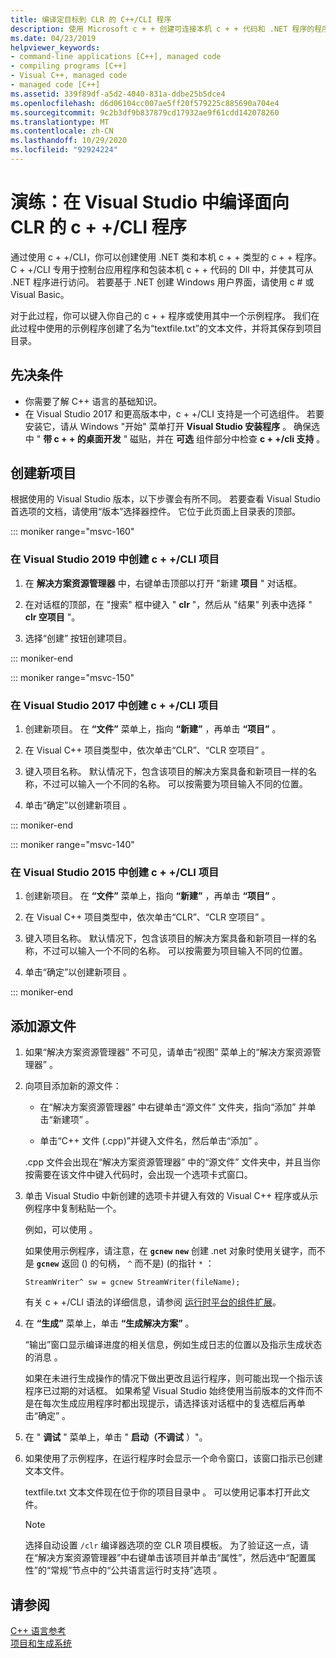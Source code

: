 ```yaml
---
title: 编译定目标到 CLR 的 C++/CLI 程序
description: 使用 Microsoft c + + 创建可连接本机 c + + 代码和 .NET 程序的程序和库。
ms.date: 04/23/2019
helpviewer_keywords:
- command-line applications [C++], managed code
- compiling programs [C++]
- Visual C++, managed code
- managed code [C++]
ms.assetid: 339f89df-a5d2-4040-831a-ddbe25b5dce4
ms.openlocfilehash: d6d06104cc007ae5ff20f579225c885690a704e4
ms.sourcegitcommit: 9c2b3df9b837879cd17932ae9f61cdd142078260
ms.translationtype: MT
ms.contentlocale: zh-CN
ms.lasthandoff: 10/29/2020
ms.locfileid: "92924224"
---
```

# <a name="walkthrough-compile-a-ccli-program-that-targets-the-clr-in-visual-studio"></a>演练：在 Visual Studio 中编译面向 CLR 的 c + +/CLI 程序

通过使用 c + +/CLI，你可以创建使用 .NET 类和本机 c + + 类型的 c + + 程序。 C + +/CLI 专用于控制台应用程序和包装本机 c + + 代码的 Dll 中，并使其可从 .NET 程序进行访问。 若要基于 .NET 创建 Windows 用户界面，请使用 c # 或 Visual Basic。

对于此过程，你可以键入你自己的 c + + 程序或使用其中一个示例程序。 我们在此过程中使用的示例程序创建了名为“textfile.txt”的文本文件，并将其保存到项目目录。

## <a name="prerequisites"></a>先决条件

- 你需要了解 C++ 语言的基础知识。
- 在 Visual Studio 2017 和更高版本中，c + +/CLI 支持是一个可选组件。 若要安装它，请从 Windows "开始" 菜单打开 **Visual Studio 安装程序** 。 确保选中 " **带 c + + 的桌面开发** " 磁贴，并在 **可选** 组件部分中检查 **c + +/cli 支持** 。

## <a name="create-a-new-project"></a>创建新项目

根据使用的 Visual Studio 版本，以下步骤会有所不同。 若要查看 Visual Studio 首选项的文档，请使用“版本”选择器控件。 它位于此页面上目录表的顶部。

::: moniker range="msvc-160"

### <a name="to-create-a-ccli-project-in-visual-studio-2019"></a>在 Visual Studio 2019 中创建 c + +/CLI 项目

1. 在 **解决方案资源管理器** 中，右键单击顶部以打开 "新建 **项目** " 对话框。

1. 在对话框的顶部，在 "搜索" 框中键入 " **clr** "，然后从 "结果" 列表中选择 " **clr 空项目** "。

1. 选择“创建”  按钮创建项目。

::: moniker-end

::: moniker range="msvc-150"

### <a name="to-create-a-ccli-project-in-visual-studio-2017"></a>在 Visual Studio 2017 中创建 c + +/CLI 项目

1. 创建新项目。 在 **“文件”** 菜单上，指向 **“新建”** ，再单击 **“项目”** 。

1. 在 Visual C++ 项目类型中，依次单击“CLR”、“CLR 空项目”  。

1. 键入项目名称。 默认情况下，包含该项目的解决方案具备和新项目一样的名称，不过可以输入一个不同的名称。 可以按需要为项目输入不同的位置。

1. 单击“确定”以创建新项目  。

::: moniker-end

::: moniker range="msvc-140"

### <a name="to-create-a-ccli-project-in-visual-studio-2015"></a>在 Visual Studio 2015 中创建 c + +/CLI 项目

1. 创建新项目。 在 **“文件”** 菜单上，指向 **“新建”** ，再单击 **“项目”** 。

1. 在 Visual C++ 项目类型中，依次单击“CLR”、“CLR 空项目”  。

1. 键入项目名称。 默认情况下，包含该项目的解决方案具备和新项目一样的名称，不过可以输入一个不同的名称。 可以按需要为项目输入不同的位置。

1. 单击“确定”以创建新项目  。

::: moniker-end

## <a name="add-a-source-file"></a>添加源文件

1. 如果“解决方案资源管理器”  不可见，请单击“视图”  菜单上的“解决方案资源管理器”  。

1. 向项目添加新的源文件：

   - 在“解决方案资源管理器”  中右键单击“源文件”  文件夹，指向“添加”  并单击“新建项”  。

   - 单击“C++ 文件 (.cpp)”并键入文件名，然后单击“添加”  。

   .cpp  文件会出现在“解决方案资源管理器”  中的“源文件”  文件夹中，并且当你按需要在该文件中键入代码时，会出现一个选项卡式窗口。

1. 单击 Visual Studio 中新创建的选项卡并键入有效的 Visual C++ 程序或从示例程序中复制粘贴一个。

   例如，可以使用  。

   如果使用示例程序，请注意，在 **`gcnew`** **`new`** 创建 .net 对象时使用关键字，而不是 **`gcnew`** 返回 () 的句柄， `^` 而不是)  (的指针 `*` ：

   `StreamWriter^ sw = gcnew StreamWriter(fileName);`

   有关 c + +/CLI 语法的详细信息，请参阅 [运行时平台的组件扩展](../extensions/component-extensions-for-runtime-platforms.md)。

1. 在 **“生成”** 菜单上，单击 **“生成解决方案”** 。

   “输出”窗口显示编译进度的相关信息，例如生成日志的位置以及指示生成状态的消息  。

   如果在未进行生成操作的情况下做出更改且运行程序，则可能出现一个指示该程序已过期的对话框。 如果希望 Visual Studio 始终使用当前版本的文件而不是在每次生成应用程序时都出现提示，请选择该对话框中的复选框后再单击“确定”  。

1. 在 " **调试** " 菜单上，单击 " **启动（不调试** ）"。

1. 如果使用了示例程序，在运行程序时会显示一个命令窗口，该窗口指示已创建文本文件。

   textfile.txt 文本文件现在位于你的项目目录中  。 可以使用记事本打开此文件。

   > [!NOTE]
   > 选择自动设置 `/clr` 编译器选项的空 CLR 项目模板。 为了验证这一点，请在“解决方案资源管理器”中右键单击该项目并单击“属性”，然后选中“配置属性”的“常规”节点中的“公共语言运行时支持”选项  。

## <a name="see-also"></a>请参阅

[C++ 语言参考](../cpp/cpp-language-reference.md)<br/>
[项目和生成系统](../build/projects-and-build-systems-cpp.md)<br/>

